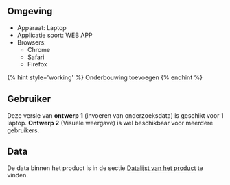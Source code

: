 

## Omgeving

* Apparaat: Laptop
* Applicatie soort: WEB APP
* Browsers:
  * Chrome 
  * Safari
  * Firefox



{% hint style='working' %}
Onderbouwing toevoegen
{% endhint %}



## Gebruiker
Deze versie van __ontwerp 1__ (invoeren van onderzoeksdata) is geschikt voor 1 laptop. __Ontwerp 2__ (Visuele weergave) is wel beschikbaar voor meerdere gebruikers.


## Data
De data binnen het product is in de sectie [Datalijst van het product](https://app.gitbook.com/@jorik/s/project-blauwdruk/data-lijst) te vinden.